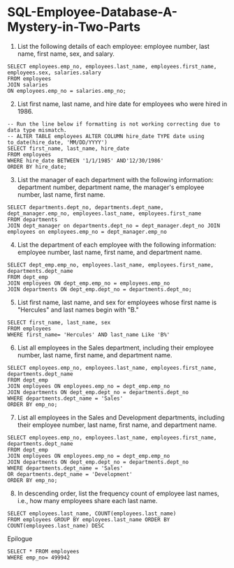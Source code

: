# SQL-Employee-Database-A-Mystery-in-Two-Parts

1) List the following details of each employee: employee number, last name, first name, sex, and salary.
```
SELECT employees.emp_no, employees.last_name, employees.first_name, employees.sex, salaries.salary
FROM employees
JOIN salaries
ON employees.emp_no = salaries.emp_no;
```
2) List first name, last name, and hire date for employees who were hired in 1986.
``` 
-- Run the line below if formatting is not working correcting due to data type mismatch.
-- ALTER TABLE employees ALTER COLUMN hire_date TYPE date using to_date(hire_date, 'MM/DD/YYYY')
SELECT first_name, last_name, hire_date 
FROM employees
WHERE hire_date BETWEEN '1/1/1985' AND'12/30/1986'
ORDER BY hire_date;
```

3) List the manager of each department with the following information: department number, department name, the manager's employee number, last name, first name.
```
SELECT departments.dept_no, departments.dept_name, dept_manager.emp_no, employees.last_name, employees.first_name
FROM departments
JOIN dept_manager on departments.dept_no = dept_manager.dept_no JOIN employees on employees.emp_no = dept_manager.emp_no
```
4) List the department of each employee with the following information: employee number, last name, first name, and department name.
```
SELECT dept_emp.emp_no, employees.last_name, employees.first_name, departments.dept_name
FROM dept_emp
JOIN employees ON dept_emp.emp_no = employees.emp_no
JOIN departments ON dept_emp.dept_no = departments.dept_no;
```
5) List first name, last name, and sex for employees whose first name is "Hercules" and last names begin with "B."
```
SELECT first_name, last_name, sex
FROM employees
WHERE first_name= 'Hercules' AND last_name Like 'B%'
```
6) List all employees in the Sales department, including their employee number, last name, first name, and department name.
```
SELECT employees.emp_no, employees.last_name, employees.first_name, departments.dept_name
FROM dept_emp
JOIN employees ON employees.emp_no = dept_emp.emp_no
JOIN departments ON dept_emp.dept_no = departments.dept_no
WHERE departments.dept_name = 'Sales'
ORDER BY emp_no;
```
7) List all employees in the Sales and Development departments, including their employee number, last name, first name, and department name.
```
SELECT employees.emp_no, employees.last_name, employees.first_name, departments.dept_name
FROM dept_emp
JOIN employees ON employees.emp_no = dept_emp.emp_no
JOIN departments ON dept_emp.dept_no = departments.dept_no
WHERE departments.dept_name = 'Sales'
OR departments.dept_name = 'Development'
ORDER BY emp_no;
```
8) In descending order, list the frequency count of employee last names, i.e., how many employees share each last name.
```
SELECT employees.last_name, COUNT(employees.last_name)
FROM employees GROUP BY employees.last_name ORDER BY COUNT(employees.last_name) DESC
```
Epilogue
```
SELECT * FROM employees
WHERE emp_no= 499942
```
